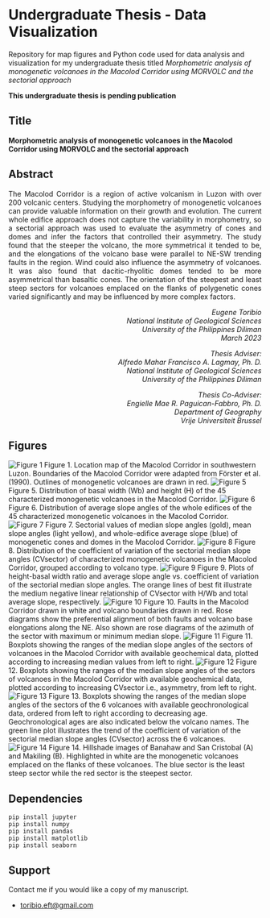 # Undergraduate Thesis - Data Visualization

Repository for map figures and Python code used for data analysis and visualization for my undergraduate thesis titled *Morphometric analysis of monogenetic volcanoes in the Macolod Corridor using MORVOLC and the sectorial approach*

**This undergraduate thesis is pending publication**

## Title
**Morphometric analysis of monogenetic volcanoes in the Macolod Corridor using MORVOLC and the sectorial approach**

## Abstract
<p align=justify>
The Macolod Corridor is a region of active volcanism in Luzon with over 200 volcanic centers. Studying the morphometry of monogenetic volcanoes can provide valuable information on their growth and evolution. The current whole edifice approach does not capture the variability in morphometry, so a sectorial approach was used to evaluate the asymmetry of cones and domes and infer the factors that controlled their asymmetry. The study found that the steeper the volcano, the more symmetrical it tended to be, and the elongations of the volcano base were parallel to NE-SW trending faults in the region. Wind could also influence the asymmetry of volcanoes. It was also found that dacitic-rhyolitic domes tended to be more asymmetrical than basaltic cones. The orientation of the steepest and least steep sectors for volcanoes emplaced on the flanks of polygenetic cones varied significantly and may be influenced by more complex factors.
</p>
<p align=right>
<i>Eugene Toribio<br>
National Institute of Geological Sciences<br>
University of the Philippines Diliman<br>
  March 2023</i>
</p>
<p align=right>
<i>Thesis Adviser:<br>
Alfredo Mahar Francisco A. Lagmay, Ph. D.<br>
National Institute of Geological Sciences<br>
University of the Philippines Diliman</i>
</p>
<p align=right>
<i>Thesis Co-Adviser:<br>
Engielle Mae R. Paguican-Fabbro, Ph. D.<br>
Department of Geography<br>
Vrije Universiteit Brussel</i>
</p>

## Figures
![Figure 1](figure_1.png)
Figure 1. Location map of the Macolod Corridor in southwestern Luzon. Boundaries of the Macolod Corridor were adapted from Förster et al. (1990). Outlines of monogenetic volcanoes are drawn in red.
![Figure 5](figure_5.png)
Figure 5. Distribution of basal width (Wb) and height (H) of the 45 characterized monogenetic volcanoes in the Macolod Corridor.
![Figure 6](figure_6.png)
Figure 6. Distribution of average slope angles of the whole edifices of the 45 characterized monogenetic volcanoes in the Macolod Corridor.
![Figure 7](figure_7.png)
Figure 7. Sectorial values of median slope angles (gold), mean slope angles (light yellow), and whole-edifice average slope (blue) of monogenetic cones and domes in the Macolod Corridor.
![Figure 8](figure_8.png)
Figure 8. Distribution of the coefficient of variation of the sectorial median slope angles (CVsector) of characterized monogenetic volcanoes in the Macolod Corridor, grouped according to volcano type.
![Figure 9](figure_9.png)
Figure 9. Plots of height-basal width ratio and average slope angle vs. coefficient of variation of the sectorial median slope angles. The orange lines of best fit illustrate the medium negative linear relationship of CVsector with H/Wb and total average slope, respectively.
![Figure 10](figure_10.png)
Figure 10. Faults in the Macolod Corridor drawn in white and volcano boundaries drawn in red. Rose diagrams show the preferential alignment of both faults and volcano base elongations along the NE. Also shown are rose diagrams of the azimuth of the sector with maximum or minimum median slope.
![Figure 11](figure_11.png)
Figure 11. Boxplots showing the ranges of the median slope angles of the sectors of volcanoes in the Macolod Corridor with available geochemical data, plotted according to increasing median values from left to right.
![Figure 12](figure_12.png)
Figure 12. Boxplots showing the ranges of the median slope angles of the sectors of volcanoes in the Macolod Corridor with available geochemical data, plotted according to increasing CVsector i.e., asymmetry, from left to right.
![Figure 13](figure_13.png)
Figure 13. Boxplots showing the ranges of the median slope angles of the sectors of the 6 volcanoes with available geochronological data, ordered from left to right according to decreasing age. Geochronological ages are also indicated below the volcano names. The green line plot illustrates the trend of the coefficient of variation of the sectorial median slope angles (CVsector) across the 6 volcanoes.
![Figure 14](figure_14.png)
Figure 14. Hillshade images of Banahaw and San Cristobal (A) and Makiling (B). Highlighted in white are the monogenetic volcanoes emplaced on the flanks of these volcanoes. The blue sector is the least steep sector while the red sector is the steepest sector.
## Dependencies
```
pip install jupyter
pip install numpy
pip install pandas
pip install matplotlib
pip install seaborn
```
## Support 

Contact me if you would like a copy of my manuscript.
- [toribio.eft@gmail.com](mailto:toribio.eft@gmail.com "toribio.eft@gmail.com")
